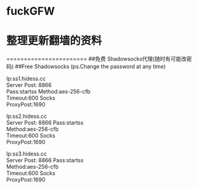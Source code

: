 # fuckGFW
# 整理更新翻墙的资料
=======================
##免费 Shadowsocks代理(随时有可能改密码)
##Free Shadowsocks (ps.Change the password at any time)
   
Ip:ss1.hidess.cc   
Server Post: 8866   
Pass:startss
Method:aes-256-cfb   
Timeout:600 Socks   
ProxyPost:1690

Ip:ss2.hidess.cc   
Server Post: 8866
Pass:startss   
Method:aes-256-cfb   
Timeout:600 Socks   
ProxyPost:1690

Ip:ss3.hidess.cc   
Server Post: 8866
Pass:startss   
Method:aes-256-cfb   
Timeout:600 Socks   
ProxyPost:1690 
